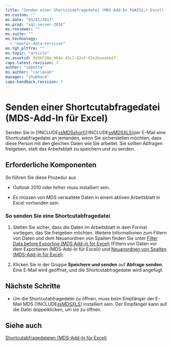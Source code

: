 ```yaml
---
title: "Senden einer Shortcutabfragedatei (MDS-Add-In f&#252;r Excel) | Microsoft Docs"
ms.custom: ""
ms.date: "03/01/2017"
ms.prod: "sql-server-2016"
ms.reviewer: ""
ms.suite: ""
ms.technology: 
  - "master-data-services"
ms.tgt_pltfrm: ""
ms.topic: "article"
ms.assetid: 5d46f20a-b04a-45c7-82af-02a2baaabbd7
caps.latest.revision: 7
author: "sabotta"
ms.author: "carlasab"
manager: "jhubbard"
caps.handback.revision: 7
---
```

# Senden einer Shortcutabfragedatei (MDS-Add-In f&#252;r Excel)
  Senden Sie in [!INCLUDE[ssMDSshort](../../includes/ssmdsshort-md.md)][!INCLUDE[ssMDSXLS](../../includes/ssmdsxls-md.md)]per E-Mail eine Shortcutabfragedatei an jemanden, wenn Sie sicherstellen möchten, dass diese Person mit den gleichen Daten wie Sie arbeitet. Sie sollten Abfragen freigeben, statt das Arbeitsblatt zu speichern und zu senden.  
  
## Erforderliche Komponenten  
 So führen Sie diese Prozedur aus  
  
-   Outlook 2010 oder höher muss installiert sein.  
  
-   Es müssen von MDS verwaltete Daten in einem aktiven Arbeitsblatt in Excel vorhanden sein.  
  
### So senden Sie eine Shortcutabfragedatei  
  
1.  Stellen Sie sicher, dass die Daten im Arbeitsblatt in dem Format vorliegen, das Sie freigeben möchten. Weitere Informationen zum Filtern von Daten und dem Neuanordnen von Spalten finden Sie unter [Filter Data before Exporting &#40;MDS Add-in for Excel&#41;](../../master-data-services/microsoft-excel-add-in/filter-data-before-exporting-mds-add-in-for-excel.md) (Filtern von Daten vor dem Exportieren (MDS-Add-In für Excel)) und [Neuanordnen von Spalten &#40;MDS-Add-In für Excel&#41;](../../master-data-services/microsoft-excel-add-in/reorder-columns-mds-add-in-for-excel.md).  
  
2.  Klicken Sie in der Gruppe **Speichern und senden** auf **Abfrage senden**. Eine E-Mail wird geöffnet, und die Shortcutabfragedatei wird angefügt.  
  
## Nächste Schritte  
  
-   Um die Shortcutabfragedatei zu öffnen, muss beim Empfänger der E-Mail MDS [!INCLUDE[ssMDSXLS](../../includes/ssmdsxls-md.md)] installiert sein. Der Empfänger kann auf die Datei doppelklicken, um sie zu öffnen.  
  
## Siehe auch  
 [Shortcutabfragedateien &#40;MDS-Add-In für Excel&#41;](../../master-data-services/microsoft-excel-add-in/shortcut-query-files-mds-add-in-for-excel.md)  
  
  